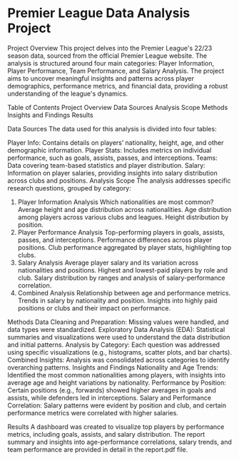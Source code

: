 # Premier League Data Analysis Project
Project Overview
This project delves into the Premier League's 22/23 season data, sourced from the official Premier League website. The analysis is structured around four main categories: Player Information, Player Performance, Team Performance, and Salary Analysis. The project aims to uncover meaningful insights and patterns across player demographics, performance metrics, and financial data, providing a robust understanding of the league's dynamics.

Table of Contents
Project Overview
Data Sources
Analysis Scope
Methods
Insights and Findings
Results

Data Sources
The data used for this analysis is divided into four tables:

Player Info: Contains details on players’ nationality, height, age, and other demographic information.
Player Stats: Includes metrics on individual performance, such as goals, assists, passes, and interceptions.
Teams: Data covering team-based statistics and player distribution.
Salary: Information on player salaries, providing insights into salary distribution across clubs and positions.
Analysis Scope
The analysis addresses specific research questions, grouped by category:

1. Player Information Analysis
Which nationalities are most common?
Average height and age distribution across nationalities.
Age distribution among players across various clubs and leagues.
Height distribution by position.
2. Player Performance Analysis
Top-performing players in goals, assists, passes, and interceptions.
Performance differences across player positions.
Club performance aggregated by player stats, highlighting top clubs.
3. Salary Analysis
Average player salary and its variation across nationalities and positions.
Highest and lowest-paid players by role and club.
Salary distribution by ranges and analysis of salary-performance correlation.
4. Combined Analysis
Relationship between age and performance metrics.
Trends in salary by nationality and position.
Insights into highly paid positions or clubs and their impact on performance.

Methods
Data Cleaning and Preparation: Missing values were handled, and data types were standardized.
Exploratory Data Analysis (EDA): Statistical summaries and visualizations were used to understand the data distribution and initial patterns.
Analysis by Category: Each question was addressed using specific visualizations (e.g., histograms, scatter plots, and bar charts).
Combined Insights: Analysis was consolidated across categories to identify overarching patterns.
Insights and Findings
Nationality and Age Trends: Identified the most common nationalities among players, with insights into average age and height variations by nationality.
Performance by Position: Certain positions (e.g., forwards) showed higher averages in goals and assists, while defenders led in interceptions.
Salary and Performance Correlation: Salary patterns were evident by position and club, and certain performance metrics were correlated with higher salaries.

Results
A dashboard was created to visualize top players by performance metrics, including goals, assists, and salary distribution. The report summary and insights into age-performance correlations, salary trends, and team performance are provided in detail in the report.pdf file.
